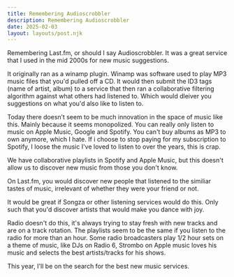 ```yaml
---
title: Remembering Audioscrobbler
description: Remembering Audioscrobbler
date: 2025-02-03
layout: layouts/post.njk
---
```


Remembering Last.fm, or should I say Audioscrobbler. It was a great service that I used in the mid 2000s for new music suggestions.

It originally ran as a winamp plugin. Winamp was software used to play MP3 music files that you'd pulled off a CD. It would then submit the ID3 tags (name of artist, album) to a service that then ran a collaborative filtering algorithm against what others had listened to. Which would dleiver you suggestions on what you'd also like to listen to.

Today there doesn’t seem to be much innovation in the space of music like this. Mainly because it seems monopolized. You can really only listen to music on Apple Music, Google and Spotify. You can't buy albums as MP3 to own anymore, which I hate. If i choose to stop paying for my subscription to Spotify, I loose the music I've loved to listen to over the years, this is crap.

We have collaborative playlists in Spotify and Apple Music, but this doesn't allow us to discover new music from those you don't know.

On Last.fm, you would discover new people that listened to the similiar tastes of music, irrelevant of whether they were your friend or not.

It would be great if Songza or other listening services would do this. Only such that you'd discover artists that would make you dance with joy.

Radio doesn't do this, it's always trying to stay fresh with new tracks and are on a track rotation. The playlists seem to be the same if you listen to the radio for more than an hour. Some radio broadcasters play 1/2 hour sets on a theme of music, like DJs on Radio 6, Strombo on Apple music loves his music and selects the best artists/tracks for his shows.

This year, I'll be on the search for the best new music services.

